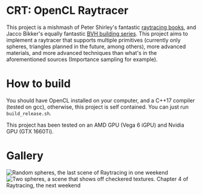 # CRT: OpenCL Raytracer
This project is a mishmash of Peter Shirley's fantastic [raytracing
books](https://raytracing.github.io/), and Jacco Bikker's equally fantastic
[BVH building
series](https://jacco.ompf2.com/2022/04/13/how-to-build-a-bvh-part-1-basics/).
This project aims to implement a raytracer that supports multiple primitives
(currently only spheres, triangles planned in the future, among others), more
advanced materials, and more advanced techniques than what's in the
aforementioned sources (Importance sampling for example).

# How to build
You should have OpenCL installed on your computer, and a C++17 compiler (tested
on gcc), otherwise, this project is self contained. You can just run
`build_release.sh`.

This project has been tested on an AMD GPU (Vega 6 iGPU) and Nvidia GPU (GTX
1660Ti).

# Gallery
![Random spheres, the last scene of `Raytracing in one weekend`]("./screenshots/random_spheres.ppm")
![Two spheres, a scene that shows off checkered textures. Chapter 4 of `Raytracing, the next weekend`]("./screenshots/two_spheres.ppm")
